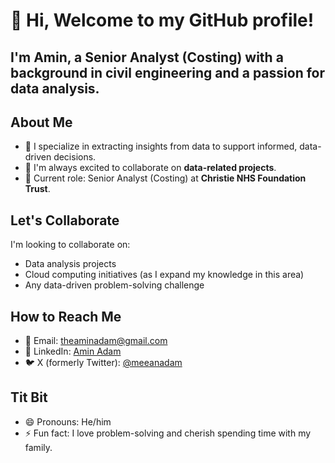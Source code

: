 # 👋 Hi, Welcome to my GitHub profile! 
## I'm Amin, a Senior Analyst (Costing) with a background in civil engineering and a passion for data analysis.

## About Me
- 🔎 I specialize in extracting insights from data to support informed, data-driven decisions.
- 🤝 I'm always excited to collaborate on **data-related projects**.
- 🎯 Current role: Senior Analyst (Costing) at **Christie NHS Foundation Trust**.

## Let's Collaborate
I'm looking to collaborate on:
- Data analysis projects
- Cloud computing initiatives (as I expand my knowledge in this area)
- Any data-driven problem-solving challenge

## How to Reach Me
- 📧 Email: [theaminadam@gmail.com](mailto:theaminadam@gmail.com)
- 💼 LinkedIn: [Amin Adam](https://www.linkedin.com/in/amin-adam-3b66ba195?lipi=urn%3Ali%3Apage%3Ad_flagship3_profile_view_base_contact_details%3BgPIZl6vwSiuOXwJAyNwLsQ%3D%3D)
- 🐦 X (formerly Twitter): [@meeanadam](https://twitter.com/meeanadam)

## Tit Bit
- 😄 Pronouns: He/him
- ⚡ Fun fact: I love problem-solving and cherish spending time with my family.


<!---
theAminAdam/theAminAdam is a ✨ special ✨ repository because its `README.md` (this file) appears on your GitHub profile.
You can click the Preview link to take a look at your changes.
--->
